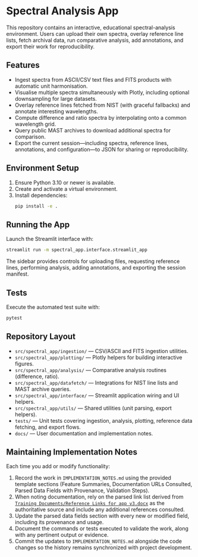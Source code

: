 # Spectral Analysis App

This repository contains an interactive, educational spectral-analysis environment. Users can upload their own spectra, overlay
reference line lists, fetch archival data, run comparative analysis, add annotations, and export their work for
reproducibility.

## Features
- Ingest spectra from ASCII/CSV text files and FITS products with automatic unit harmonisation.
- Visualise multiple spectra simultaneously with Plotly, including optional downsampling for large datasets.
- Overlay reference lines fetched from NIST (with graceful fallbacks) and annotate interesting wavelengths.
- Compute difference and ratio spectra by interpolating onto a common wavelength grid.
- Query public MAST archives to download additional spectra for comparison.
- Export the current session—including spectra, reference lines, annotations, and configuration—to JSON for sharing or
  reproducibility.

## Environment Setup
1. Ensure Python 3.10 or newer is available.
2. Create and activate a virtual environment.
3. Install dependencies:
   ```bash
   pip install -e .
   ```

## Running the App
Launch the Streamlit interface with:
```bash
streamlit run -m spectral_app.interface.streamlit_app
```
The sidebar provides controls for uploading files, requesting reference lines, performing analysis, adding annotations, and
exporting the session manifest.

## Tests
Execute the automated test suite with:
```bash
pytest
```

## Repository Layout
- `src/spectral_app/ingestion/` — CSV/ASCII and FITS ingestion utilities.
- `src/spectral_app/plotting/` — Plotly helpers for building interactive figures.
- `src/spectral_app/analysis/` — Comparative analysis routines (difference, ratio).
- `src/spectral_app/datafetch/` — Integrations for NIST line lists and MAST archive queries.
- `src/spectral_app/interface/` — Streamlit application wiring and UI helpers.
- `src/spectral_app/utils/` — Shared utilities (unit parsing, export helpers).
- `tests/` — Unit tests covering ingestion, analysis, plotting, reference data fetching, and export flows.
- `docs/` — User documentation and implementation notes.

## Maintaining Implementation Notes

Each time you add or modify functionality:

1. Record the work in `IMPLEMENTATION_NOTES.md` using the provided template sections (Feature Summaries, Documentation URLs
   Consulted, Parsed Data Fields with Provenance, Validation Steps).
2. When noting documentation, rely on the parsed link list derived from
   [`Training Documents/Reference Links for app v3.docx`](Training%20Documents/Reference%20Links%20for%20app%20v3.docx) as the
   authoritative source and include any additional references consulted.
3. Update the parsed data fields section with every new or modified field, including its provenance and usage.
4. Document the commands or tests executed to validate the work, along with any pertinent output or evidence.
5. Commit the updates to `IMPLEMENTATION_NOTES.md` alongside the code changes so the history remains synchronized with project
   development.
